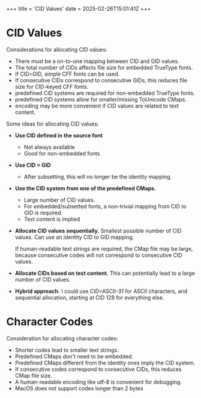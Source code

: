 +++
title = 'CID Values'
date = 2025-02-26T15:01:41Z
+++

# CID Values

Considerations for allocating CID values:

- There must be a on-to-one mapping between CID and GID values.
- The total number of CIDs affects file size for embedded TrueType fonts.
- If CID=GID, simple CFF fonts can be used.
- If consecutive CIDs correspond to consecutive GIDs,
  this reduces file size for CID-keyed CFF fonts.
- predefined CID systems are required for non-embedded TrueType fonts.
- predefined CID systems allow for smaller/missing ToUnicode CMaps.
- encoding may be more convenient if CID values are related to text content.

Some ideas for allocating CID values:

+ **Use CID defined in the source font**
  - Not always available
  - Good for non-embedded fonts

+ **Use CID = GID**
  - After subsetting, this will no longer be the identity mapping.

+ **Use the CID system from one of the predefined CMaps.**
  - Large number of CID values.
  - For embedded/subsetted fonts, a non-trivial mapping from CID to GID is
    required.
  - Text content is implied

+ **Allocate CID values sequentially.**
    Smallest possible number of CID values.
    Can use an identity CID to GID mapping.

    If human-readable text strings are required, the CMap file
    may be large, because consecutive codes will not correspond
    to consecutive CID values.

+ **Allocate CIDs based on text content.**
    This can potentially lead to a large number of CID values.

+ **Hybrid approach.**
    I could use CID=ASCII-31 for ASCII characters, and sequential
    allocation, starting at CID 128 for everything else.


# Character Codes

Consideration for allocating character codes:

- Shorter codes lead to smaller text strings.
- Predefined CMaps don't need to be embedded.
- Predefined CMaps different from the identity ones imply the CID system.
- If consecutive codes correspond to consecutive CIDs, this reduces CMap file
  size.
- A human-readable encoding like utf-8 is convenient for debugging.
- MacOS does not support codes longer than 2 bytes
